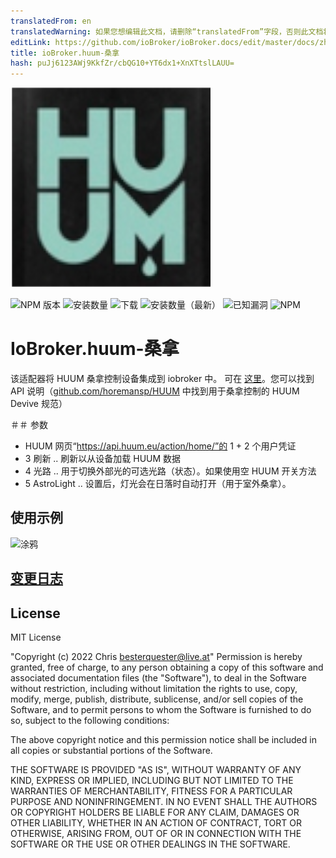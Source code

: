 ```yaml
---
translatedFrom: en
translatedWarning: 如果您想编辑此文档，请删除“translatedFrom”字段，否则此文档将再次自动翻译
editLink: https://github.com/ioBroker/ioBroker.docs/edit/master/docs/zh-cn/adapterref/iobroker.huum-sauna/README.md
title: ioBroker.huum-桑拿
hash: puJj6123AWj9KkfZr/cbQG10+YT6dx1+XnXTtslLAUU=
---
```

![标识](../../../en/adapterref/iobroker.huum-sauna/admin/huum-sauna.png)

![NPM 版本](https://img.shields.io/npm/v/iobroker.huum-sauna.svg)
![安装数量](https://iobroker.live/badges/huum-sauna-stable.svg)
![下载](https://img.shields.io/npm/dm/iobroker.huum-sauna)
![安装数量（最新）](https://iobroker.live/badges/huum-sauna-installed.svg)
![已知漏洞](https://snyk.io/test/github/Chris-656/ioBroker.huum-sauna/badge.svg)
![NPM](https://nodei.co/npm/iobroker.huum-sauna.png?downloads=true)

# IoBroker.huum-桑拿
该适配器将 HUUM 桑拿控制设备集成到 iobroker 中。
可在 [这里](https://huum.de/)。您可以找到 API 说明（[github.com/horemansp/HUUM](https://github.com/horemansp/HUUM) 中找到用于桑拿控制的 HUUM Devive 规范）

＃＃ 参数
- HUUM 网页“https://api.huum.eu/action/home/”的 1 + 2 个用户凭证
- 3 刷新 .. 刷新以从设备加载 HUUM 数据
- 4 光路 .. 用于切换外部光的可选光路（状态）。如果使用空 HUUM 开关方法
- 5 AstroLight .. 设置后，灯光会在日落时自动打开（用于室外桑拿）。

## 使用示例
![涂鸦](https://user-images.githubusercontent.com/56934142/150417838-425261da-a6c7-47b3-bf1b-2af6035ffd59.png)

## [变更日志](CHANGELOG.md)

## License
MIT License

"Copyright (c) 2022 Chris <besterquester@live.at>"
Permission is hereby granted, free of charge, to any person obtaining a copy
of this software and associated documentation files (the "Software"), to deal
in the Software without restriction, including without limitation the rights
to use, copy, modify, merge, publish, distribute, sublicense, and/or sell
copies of the Software, and to permit persons to whom the Software is
furnished to do so, subject to the following conditions:

The above copyright notice and this permission notice shall be included in all
copies or substantial portions of the Software.

THE SOFTWARE IS PROVIDED "AS IS", WITHOUT WARRANTY OF ANY KIND, EXPRESS OR
IMPLIED, INCLUDING BUT NOT LIMITED TO THE WARRANTIES OF MERCHANTABILITY,
FITNESS FOR A PARTICULAR PURPOSE AND NONINFRINGEMENT. IN NO EVENT SHALL THE
AUTHORS OR COPYRIGHT HOLDERS BE LIABLE FOR ANY CLAIM, DAMAGES OR OTHER
LIABILITY, WHETHER IN AN ACTION OF CONTRACT, TORT OR OTHERWISE, ARISING FROM,
OUT OF OR IN CONNECTION WITH THE SOFTWARE OR THE USE OR OTHER DEALINGS IN THE
SOFTWARE.